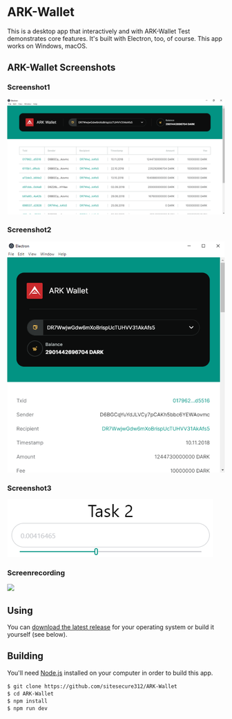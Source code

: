 # ARK-Wallet

This is a desktop app that interactively and with ARK-Wallet Test demonstrates core features. It's built with Electron, too, of course. This app works on Windows, macOS.

## ARK-Wallet Screenshots

### Screenshot1

![Alt_text](screenshot/Screenshot1.png "Screenshot1")

### Screenshot2
![Alt_text](screenshot/Screenshot2.png "Screenshot2")

### Screenshot3

![Alt_text](screenshot/Screenshot3.png "Screenshot3")

### Screenrecording

<img src="https://github.com/sitesecure312/ARK-Wallet/blob/main/screenshot/recording.gif" width="800">

## Using

You can [download the latest release](https://github.com/sitesecure312/ARK-Wallet) for your operating system or build it yourself (see below).

## Building

You'll need [Node.js](https://nodejs.org) installed on your computer in order to build this app.

```bash
$ git clone https://github.com/sitesecure312/ARK-Wallet
$ cd ARK-Wallet
$ npm install
$ npm run dev
```



